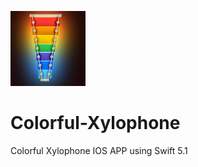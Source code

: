![Image](https://raw.githubusercontent.com/joaoipiraja/Colorful-Xylophone/master/Colorful%20Xylophone/Assets.xcassets/AppIcon.appiconset/120.png)
# Colorful-Xylophone
Colorful Xylophone IOS APP using Swift 5.1
